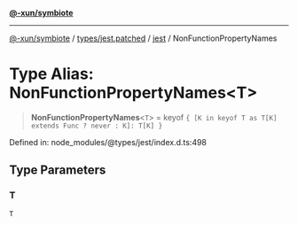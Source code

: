 [**@-xun/symbiote**](../../../../../README.md)

***

[@-xun/symbiote](../../../../../README.md) / [types/jest.patched](../../../README.md) / [jest](../README.md) / NonFunctionPropertyNames

# Type Alias: NonFunctionPropertyNames\<T\>

> **NonFunctionPropertyNames**\<`T`\> = keyof `{ [K in keyof T as T[K] extends Func ? never : K]: T[K] }`

Defined in: node\_modules/@types/jest/index.d.ts:498

## Type Parameters

### T

`T`
